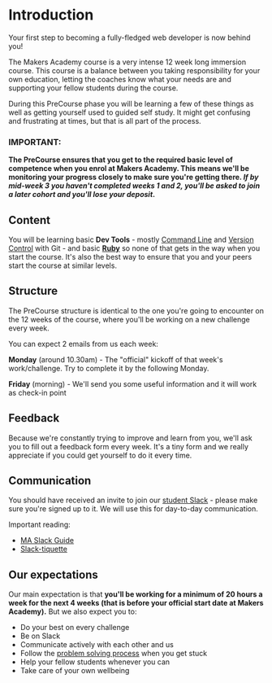 # Introduction

Your first step to becoming a fully-fledged web developer is now behind you!

The Makers Academy course is a very intense 12 week long immersion course. This course is a balance between you taking responsibility for your own education, letting the coaches know what your needs are and supporting your fellow students during the course.

During this PreCourse phase you will be learning a few of these things as well as getting yourself used to guided self study. It might get confusing and frustrating at times, but that is all part of the process.

### IMPORTANT:
**The PreCourse ensures that you get to the required basic level of competence when you enrol at Makers Academy. This means we'll be monitoring your progress closely to make sure you're getting there. *If by mid-week 3 you haven't completed weeks 1 and 2, you'll be asked to join a later cohort and you'll lose your deposit*.**


## Content

You will be learning basic **Dev Tools** - mostly [Command Line](command_line.md) and [Version Control](version_control.md) with Git - and basic [**Ruby**](ruby.md) so none of that gets in the way when you start the course. It's also the best way to ensure that you and your peers start the course at similar levels.

## Structure

The PreCourse structure is identical to the one you're going to encounter on the 12 weeks of the course, where you'll be working on a new challenge every week.

You can expect 2 emails from us each week:

**Monday** (around 10.30am) - The "official" kickoff of that week's work/challenge. Try to complete it by the following Monday.

**Friday** (morning) -  We'll send you some useful information and it will work as check-in point

## Feedback

Because we're constantly trying to improve and learn from you, we'll ask you to fill out a feedback form every week. It's a tiny form and we really appreciate if you could get yourself to do it every time.

## Communication

You should have received an invite to join our [student Slack](http://makersstudents.slack.com) - please make sure you're signed up to it. We will use this for day-to-day communication.

Important reading:
- [MA Slack Guide](https://slack-files.com/T028WMLPG-F0SHD0B4N-90b8dccc2f)
- [Slack-tiquette](https://slack-files.com/T028WMLPG-F0SH8J0TW-7d02d11bc1?)


## Our expectations

Our main expectation is that **you'll be working for a minimum of 20 hours a week for the next 4 weeks (that is before your official start date at Makers Academy).** But we also expect you to:
- Do your best on every challenge
- Be on Slack
- Communicate actively with each other and us
- Follow the [problem solving process](problem_solving.md) when you get stuck
- Help your fellow students whenever you can
- Take care of your own wellbeing
